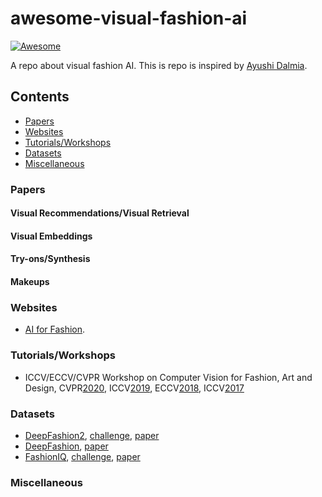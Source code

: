 # awesome-visual-fashion-ai

[![Awesome](https://awesome.re/badge.svg)](https://awesome.re)

A repo about visual fashion AI. This is repo is inspired by [Ayushi Dalmia](https://github.com/ayushidalmia/awesome-fashion-ai).

## Contents

* [Papers](#papers)
* [Websites](#websites)
* [Tutorials/Workshops](#tutorials_workshops)
* [Datasets](#datasets)
* [Miscellaneous](#miscellaneous)


### Papers

#### Visual Recommendations/Visual Retrieval

#### Visual Embeddings

#### Try-ons/Synthesis

#### Makeups

### Websites

- [AI for Fashion](https://cognitivefashion.github.io/).


### Tutorials/Workshops

* ICCV/ECCV/CVPR Workshop on Computer Vision for Fashion, Art and Design, CVPR[2020](https://sites.google.com/view/cvcreative2020/home?authuser=0), ICCV[2019](https://sites.google.com/view/cvcreative), ECCV[2018](https://sites.google.com/view/eccvfashion/), ICCV[2017](https://sites.google.com/zalando.de/cvf-iccv2017/home?authuser=0)

### Datasets

* [DeepFashion2](https://github.com/switchablenorms/DeepFashion2), [challenge](https://sites.google.com/view/cvcreative2020/program/deepfashion2-challenge?authuser=0), [paper](https://arxiv.org/abs/1901.07973)
* [DeepFashion](http://mmlab.ie.cuhk.edu.hk/projects/DeepFashion.html), [paper](https://www.cv-foundation.org/openaccess/content_cvpr_2016/papers/Liu_DeepFashion_Powering_Robust_CVPR_2016_paper.pdf)
* [FashionIQ](https://github.com/XiaoxiaoGuo/fashion-iq), [challenge](https://sites.google.com/view/cvcreative2020/fashion-iq?authuser=0), [paper](https://arxiv.org/abs/1905.12794)

### Miscellaneous


